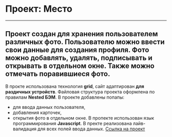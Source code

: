 # Проект: Место
----------------------
Проект создан для хранения пользователем различных фото. 
Пользователю можно ввести свои данные для создания профиля.
Фото можно добавлять, удалять, подписывать и открывать в отдельном окне. Также можно отмечать поравившиеся фото.
------------------------
В прокте использована технология **grid**, сайт адаптирован __для раздичных устройств__. Файловая структура проекта оформлена по правилам **Nested БЭМ**. В проекте добавлены попапы: 
- для ввода данных пользователя, 
- добавления карточек, 
- открытия фото в отдельном окне. 
В пропекте использован язык программирования **Javascript**.
В пректе реализована лайв-валидация для всех полей ввода данных.
[Ссылка на проект](https://oleg-belyaev.github.io/mesto/)